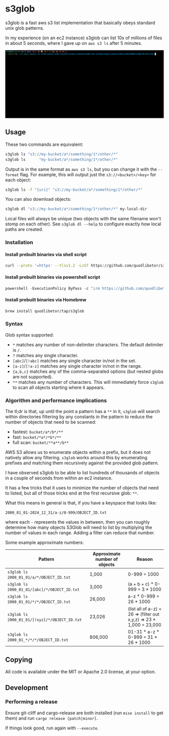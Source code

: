 # s3glob

s3glob is a fast aws s3 list implementation that basically obeys standard unix
glob patterns.

In my experience (on an ec2 instance) s3glob can list 10s of millions of files
in about 5 seconds, where I gave up on `aws s3 ls` after 5 minutes.

![s3glob in action](./static/s3glob.gif)

## Usage

These two commands are equivalent:

```bash
s3glob ls "s3://my-bucket/a*/something/1*/other/*"
s3glob ls      "my-bucket/a*/something/1*/other/*"
```

Output is in the same format as `aws s3 ls`, but you can change it with the `--format` flag.
For example, this will output just the `s3://<bucket>/<key>` for each object:

```bash
s3glob ls -f "{uri}" "s3://my-bucket/a*/something/1*/other/*"
```

You can also download objects:

```bash
s3glob dl "s3://my-bucket/a*/something/1*/other/*" my-local-dir
```

Local files will always be unique (two objects with the same filename won't stomp on each other).
See `s3glob dl --help` to configure exactly how local paths are created.

### Installation

#### Install prebuilt binaries via shell script

```bash
curl --proto '=https' --tlsv1.2 -LsSf https://github.com/quodlibetor/s3glob/releases/latest/download/s3glob-installer.sh | sh
```

#### Install prebuilt binaries via powershell script

```powershell
powershell -ExecutionPolicy ByPass -c "irm https://github.com/quodlibetor/s3glob/releases/latest/download/s3glob-installer.ps1 | iex"
```

#### Install prebuilt binaries via Homebrew

```bash
brew install quodlibetor/tap/s3glob
```

### Syntax

Glob syntax supported:

- `*` matches any number of non-delimiter characters. The default delimiter is `/`.
- `?` matches any single character.
- `[abc]`/`[!abc]` matches any single character in/not in the set.
- `[a-z]`/`[!a-z]` matches any single character in/not in the range.
- `{a,b,c}` matches any of the comma-separated options (but nested globs are not
  supported).
- `**` matches any number of characters. This will immediately force
  `s3glob` to scan all objects starting where it appears.

### Algorithm and performance implications

The tl;dr is that, up until the point a pattern has a `**` in it, `s3glob` will
search within directories filtering by any constants in the pattern to reduce
the number of objects that need to be scanned:

- fastest: `bucket/a*/b*/**`
- fast: `bucket/*a*/*b*/**`
- full scan: `bucket/**a**/b**`

AWS S3 allows us to enumerate objects within a prefix, but it does not natively
allow any filtering. `s3glob` works around this by enumerating prefixes and
matching them recursively against the provided glob pattern.

I have observed s3glob to be able to list hundreds of thousands of objects in a
couple of seconds from within an ec2 instance.

It has a few tricks that it uses to minimize the number of objects that need to
listed, but all of those tricks end at the first recursive glob: `**`.

What this means in general is that, if you have a keyspace that looks like:

```
2000_01_01-2024_12_31/a-z/0-999/OBJECT_ID.txt
```

where each `-` represents the values in between, then you can roughly determine
how many objects S3Glob will need to list by multiplying the number of
values in each range. Adding a filter can reduce that number.

Some example approximate numbers:

| Pattern | Approximate number of objects | Reason |
|---------|--------------------------------|--------|
| `s3glob ls 2000_01_01/a/*/OBJECT_ID.txt` | 1,000 | 0-999 = 1000 |
| `s3glob ls 2000_01_01/[abc]/*/OBJECT_ID.txt` | 3,000 | (a + b + c) * 0-999 = 3 * 1000 |
| `s3glob ls 2000_01_01/*/*/OBJECT_ID.txt` | 26,000 | a-z * 0-999 = 26 * 1000 |
| `s3glob ls 2000_01_01/[!xyz]/*/OBJECT_ID.txt` | 23,026 | (list all of a-z) = 26 => (filter out x,y,z) => 23 * 1,000 = 23,000 |
| `s3glob ls 2000_01_*/*/*/OBJECT_ID.txt` | 806,000 | 01-31 * a-z * 0-999 = 31 * 26 * 1000 |

## Copying

All code is available under the MIT or Apache 2.0 license, at your option.

## Development

### Performing a release

Ensure git-cliff and cargo-release are both installed (run `mise install` to get them)
and run `cargo release [patch|minor]`.

If things look good, run again with `--execute`.
